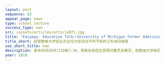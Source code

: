 ```yaml
---
layout: post
sequence: 63
appear_page: news  
type: school_lecture
success_type: nan
src: /assets/articles/article071.jpg
title: "Easymay- Education Talk丨University of Michigan Former Admissions Officer - How to perfect your application in Engineering field"
title_short: 前密歇根大学招生办主任为您讲述不可不知的工科成功秘笈
use_short_title: nan
description: 美东时间10月11日晚7:30，易美名校招生官顾问委员会委员，密歇根大学前招生办主任、MBA项目负责人，吉尔先生亲临易美名校易讲坛！从密歇根大学工科专业招生角度出发，深度剖析工科学生最想知道的录取细节，帮助易美学子明确申请方向，指明职业路径的正确规划方式。
year: 2018
---
```


